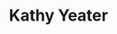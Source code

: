 ---
first_name: Kathy
last_name: Yeater
title: Kathy Yeater
role: Area Statistician
organizations:
- name: USDA Agricultural Research Service
  url: https://www.ars.usda.gov/
education:
  courses:
  - course: PhD Crop Science (Biometry & Statistics)
  - course: M.S. Crop Science
  - course: B.S. Agronomy
social:
- icon: globe
  icon_pack: fas
  link: https://www.ars.usda.gov/people-locations/person?person-id=38705
- icon: orcid
  icon_pack: ai
  link: https://orcid.org/0000-0002-4244-2267
user_groups:
- Members
superuser: no
---